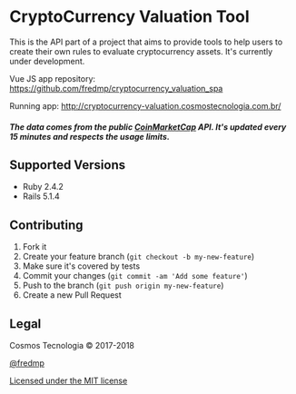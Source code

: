 # CryptoCurrency Valuation Tool

This is the API part of a project that aims to provide tools to help users to create their own rules to evaluate cryptocurrency assets. It's currently under development.

Vue JS app repository: https://github.com/fredmp/cryptocurrency_valuation_spa

Running app: http://cryptocurrency-valuation.cosmostecnologia.com.br/

##### The data comes from the public [CoinMarketCap](https://coinmarketcap.com) API. It's updated every 15 minutes and respects the usage limits.

## Supported Versions

* Ruby 2.4.2
* Rails 5.1.4

## Contributing

1. Fork it
2. Create your feature branch (`git checkout -b my-new-feature`)
3. Make sure it's covered by tests
4. Commit your changes (`git commit -am 'Add some feature'`)
5. Push to the branch (`git push origin my-new-feature`)
6. Create a new Pull Request

## Legal

Cosmos Tecnologia &copy; 2017-2018

[@fredmp](https://twitter.com/fredmp)

[Licensed under the MIT license](https://opensource.org/licenses/mit-license.php)
